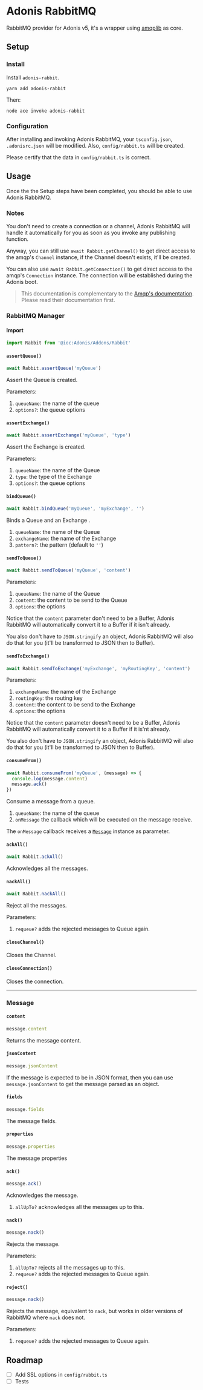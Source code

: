 # Adonis RabbitMQ

RabbitMQ provider for Adonis v5, it's a wrapper using [amqplib](https://github.com/squaremo/amqp.node) as core.

## Setup

### Install

Install `adonis-rabbit`.

```
yarn add adonis-rabbit
```

Then:

```
node ace invoke adonis-rabbit
```

### Configuration

After installing and invoking Adonis RabbitMQ, your `tsconfig.json`, `.adonisrc.json` will be modified. Also, `config/rabbit.ts` will be created.

Please certify that the data in `config/rabbit.ts` is correct.

## Usage

Once the the Setup steps have been completed, you should be able to use Adonis RabbitMQ.

### Notes

You don't need to create a connection or a channel, Adonis RabbitMQ will handle it automatically for you as soon as you invoke any publishing function.

Anyway, you can still use `await Rabbit.getChannel()` to get direct access to the amqp's `Channel` instance, if the Channel doesn't exists, it'll be created.

You can also use `await Rabbit.getConnection()` to get direct access to the amqp's `Connection` instance. The connection will be established during the Adonis boot.

> This documentation is complementary to the [Amqp's documentation](http://www.squaremobius.net/amqp.node/). Please read their documentation first.

### RabbitMQ Manager

#### Import

```ts
import Rabbit from '@ioc:Adonis/Addons/Rabbit'
```

#### `assertQueue()`

```ts
await Rabbit.assertQueue('myQueue')
```

Assert the Queue is created.

Parameters:

1. `queueName`: the name of the queue
2. `options?`: the queue options

#### `assertExchange()`

```ts
await Rabbit.assertExchange('myQueue', 'type')
```

Assert the Exchange is created.

Parameters:

1. `queueName`: the name of the Queue
2. `type`: the type of the Exchange
3. `options?`: the queue options

#### `bindQueue()`

```ts
await Rabbit.bindQueue('myQueue', 'myExchange', '')
```

Binds a Queue and an Exchange
.
1. `queueName`: the name of the Queue
2. `exchangeName`: the name of the Exchange
3. `pattern?`: the pattern (default to `''`)


#### `sendToQueue()`

```ts
await Rabbit.sendToQueue('myQueue', 'content')
```

Parameters:

1. `queueName`: the name of the Queue
2. `content`: the content to be send to the Queue
3. `options`: the options

Notice that the `content` parameter don't need to be a Buffer, Adonis RabbitMQ will automatically convert it to a Buffer if it isn't already.

You also don't have to `JSON.stringify` an object, Adonis RabbitMQ will also do that for you (it'll be transformed to JSON then to Buffer).

#### `sendToExchange()`

```ts
await Rabbit.sendToExchange('myExchange', 'myRoutingKey', 'content')
```

Parameters:

1. `exchangeName`: the name of the Exchange
2. `routingKey`: the routing key
3. `content`: the content to be send to the Exchange
4. `options`: the options

Notice that the `content` parameter doesn't need to be a Buffer, Adonis RabbitMQ will automatically convert it to a Buffer if it is'nt already.

You also don't have to `JSON.stringify` an object, Adonis RabbitMQ will also do that for you (it'll be transformed to JSON then to Buffer).

#### `consumeFrom()`

```ts
await Rabbit.consumeFrom('myQueue', (message) => {
  console.log(message.content)
  message.ack()
})
```

Consume a message from a queue.

1. `queueName`: the name of the queue
2. `onMessage` the callback which will be executed on the message receive.

The `onMessage` callback receives a <a href="#message">`Message`</a> instance as parameter. 

#### `ackAll()`

```ts
await Rabbit.ackAll()
```

Acknowledges all the messages.

#### `nackAll()`

```ts
await Rabbit.nackAll()
```

Reject all the messages.

Parameters:
1. `requeue?` adds the rejected messages to Queue again.

#### `closeChannel()`

Closes the Channel.


#### `closeConnection()`

Closes the connection.

---

### Message

#### `content`

```ts
message.content
```

Returns the message content.

#### `jsonContent`

```ts
message.jsonContent
```

If the message is expected to be in JSON format, then you can use `message.jsonContent` to get the message parsed as an object.

#### `fields`

```ts
message.fields
```

The message fields.

#### `properties`

```ts
message.properties
```

The message properties

#### `ack()`

```ts
message.ack()
```

Acknowledges the message.

1. `allUpTo?` acknowledges all the messages up to this.

#### `nack()`

```ts
message.nack()
```

Rejects the message.

Parameters:
1. `allUpTo?` rejects all the messages up to this.
1. `requeue?` adds the rejected messages to Queue again.

#### `reject()`

```ts
message.nack()
```

Rejects the message, equivalent to `nack`, but works in older versions of RabbitMQ where `nack` does not.


Parameters:
1. `requeue?` adds the rejected messages to Queue again.

## Roadmap

- [ ] Add SSL options in `config/rabbit.ts`
- [ ] Tests
